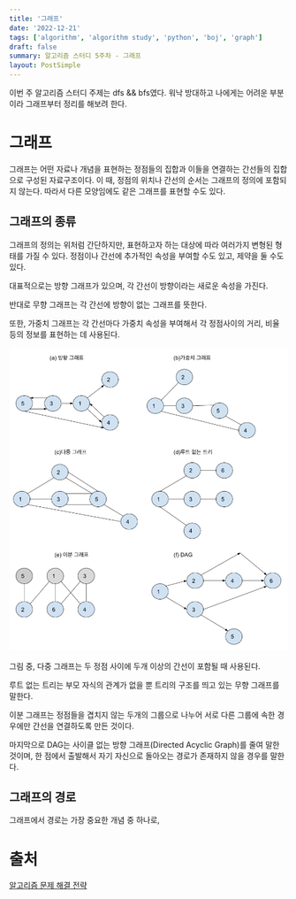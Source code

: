 ```yaml
---
title: '그래프'
date: '2022-12-21'
tags: ['algorithm', 'algorithm study', 'python', 'boj', 'graph']
draft: false
summary: 알고리즘 스터디 5주차 - 그래프
layout: PostSimple
---
```


이번 주 알고리즘 스터디 주제는 dfs && bfs였다. 워낙 방대하고 나에게는 어려운 부분이라 그래프부터 정리를 해보려 한다.

# 그래프

그래프는 어떤 자료나 개념을 표현하는 정점들의 집합과 이들을 연결하는 간선들의 집합으로 구성된 자료구조이다. 이 때, 정점의 위치나 간선의 순서는 그래프의 정의에 포함되지 않는다. 따라서 다른 모양임에도 같은 그래프를 표현할 수도 있다.

## 그래프의 종류

그래프의 정의는 위처럼 간단하지만, 표현하고자 하는 대상에 따라 여러가지 변형된 형태를 가질 수 있다. 정점이나 간선에 추가적인 속성을 부여할 수도 있고, 제약을 둘 수도 있다.

대표적으로는 방향 그래프가 있으며, 각 간선이 방향이라는 새로운 속성을 가진다.

반대로 무향 그래프는 각 간선에 방향이 없는 그래프를 뜻한다.

또한, 가중치 그래프는 각 간선마다 가중치 속성을 부여해서 각 정점사이의 거리, 비율 등의 정보를 표현하는 데 사용된다.

![Alt text](https://github.com/chanwoong1/chanwoong1.github.io/blob/main/public/static/images/blog_posts/algorithm_study/graph/graph_md/00.png?raw=true)

그림 중, 다중 그래프는 두 정점 사이에 두개 이상의 간선이 포함될 때 사용된다.

루트 없는 트리는 부모 자식의 관계가 없을 뿐 트리의 구조를 띄고 있는 무향 그래프를 말한다.

이분 그래프는 정점들을 겹치지 않는 두개의 그룹으로 나누어 서로 다른 그룹에 속한 경우에만 간선을 연결하도록 만든 것이다.

마지막으로 DAG는 사이클 없는 방향 그래프(Directed Acyclic Graph)를 줄여 말한 것이며, 한 점에서 출발해서 자기 자신으로 돌아오는 경로가 존재하지 않을 경우를 말한다.

## 그래프의 경로

그래프에서 경로는 가장 중요한 개념 중 하나로,

# 출처

[알고리즘 문제 해결 전략](https://book.algospot.com/index.html)
